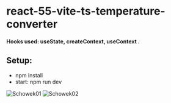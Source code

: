 # react-55-vite-ts-temperature-converter
#### Hooks used: useState, createContext, useContext .
## Setup:
* npm install
* start: npm run dev

![Schowek01](https://user-images.githubusercontent.com/61388692/215227166-83358c8b-4173-4350-ad13-8f57587f8f77.png)
![Schowek02](https://user-images.githubusercontent.com/61388692/215227174-f3238540-b104-4d7f-9337-b0a1d74ba828.png)
